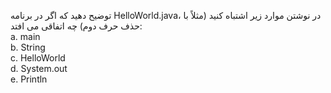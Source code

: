 
توضیح دهید که اگر در برنامه HelloWorld.java، در نوشتن موارد زیر اشتباه کنید (مثلاً با حذف حرف دوم) چه اتفاقی می افتد:    
a. main     
b. String     
c. HelloWorld      
d. System.out     
e. Println     
